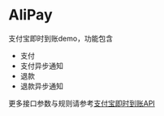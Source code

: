 # AliPay

支付宝即时到账demo，功能包含
- 支付
- 支付异步通知
- 退款
- 退款异步通知

更多接口参数与规则请参考[支付宝即时到账API](https://doc.open.alipay.com/doc2/detail.htm?spm=a219a.7629140.0.0.qoJ6Az&treeId=62&articleId=104743&docType=1)